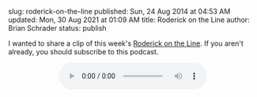 slug: roderick-on-the-line
published: Sun, 24 Aug 2014 at 04:53 AM
updated: Mon, 30 Aug 2021 at 01:09 AM
title: Roderick on the Line
author: Brian Schrader
status: publish

I wanted to share a clip of this week's [Roderick on the Line][rotl]. If you aren't already, you should subscribe to this podcast. 

[rotl]: http://www.merlinmann.com/roderick/
<center>
<audio controls>
  <source src="http://brianschrader.com/audio/rotl_0121_cut.mp3" type="audio/mpeg">
  Your browser does not support the audio tag.
</audio>
</center>